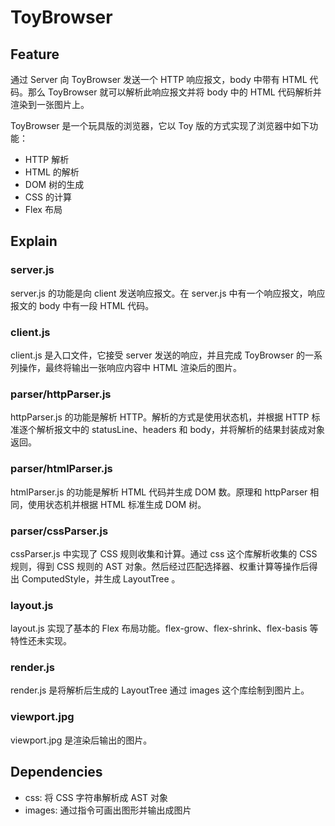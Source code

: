 # ToyBrowser

## Feature
通过 Server 向 ToyBrowser 发送一个 HTTP 响应报文，body 中带有 HTML 代码。那么 ToyBrowser 就可以解析此响应报文并将 body 中的 HTML 代码解析并渲染到一张图片上。

ToyBrowser 是一个玩具版的浏览器，它以 Toy 版的方式实现了浏览器中如下功能：
- HTTP 解析
- HTML 的解析
- DOM 树的生成
- CSS 的计算
- Flex 布局

## Explain

### server.js
server.js 的功能是向 client 发送响应报文。在 server.js 中有一个响应报文，响应报文的 body 中有一段 HTML 代码。

### client.js
client.js 是入口文件，它接受 server 发送的响应，并且完成 ToyBrowser 的一系列操作，最终将输出一张响应内容中 HTML 渲染后的图片。

### parser/httpParser.js
httpParser.js 的功能是解析 HTTP。解析的方式是使用状态机，并根据 HTTP 标准逐个解析报文中的 statusLine、headers 和 body，并将解析的结果封装成对象返回。

### parser/htmlParser.js
htmlParser.js 的功能是解析 HTML 代码并生成 DOM 数。原理和 httpParser 相同，使用状态机并根据 HTML 标准生成 DOM 树。

### parser/cssParser.js
cssParser.js 中实现了 CSS 规则收集和计算。通过 css 这个库解析收集的 CSS 规则，得到 CSS 规则的 AST 对象。然后经过匹配选择器、权重计算等操作后得出 ComputedStyle，并生成 LayoutTree 。

### layout.js
layout.js 实现了基本的 Flex 布局功能。flex-grow、flex-shrink、flex-basis 等特性还未实现。

### render.js
render.js 是将解析后生成的 LayoutTree 通过 images 这个库绘制到图片上。

### viewport.jpg
viewport.jpg 是渲染后输出的图片。

## Dependencies
- css: 将 CSS 字符串解析成 AST 对象
- images: 通过指令可画出图形并输出成图片

